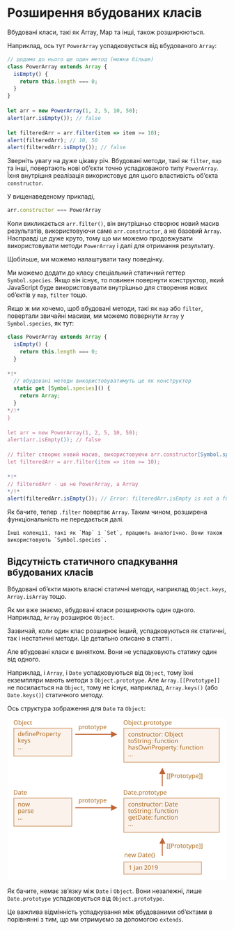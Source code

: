 
# Розширення вбудованих класів

Вбудовані класи, такі як Array, Map та інші, також розширюються.

Наприклад, ось тут `PowerArray` успадковується від вбудованого `Array`:

```js run
// додамо до нього ще один метод (можна більше)
class PowerArray extends Array {
  isEmpty() {
    return this.length === 0;
  }
}

let arr = new PowerArray(1, 2, 5, 10, 50);
alert(arr.isEmpty()); // false

let filteredArr = arr.filter(item => item >= 10);
alert(filteredArr); // 10, 50
alert(filteredArr.isEmpty()); // false
```

Зверніть увагу на дуже цікаву річ. Вбудовані методи, такі як `filter`, `map` та інші, повертають нові об’єкти точно успадкованого типу `PowerArray`. Їхня внутрішня реалізація використовує для цього властивість об’єкта `constructor`.

У вищенаведеному прикладі,
```js
arr.constructor === PowerArray
```

Коли викликається `arr.filter()`, він внутрішньо створює новий масив результатів, використовуючи саме `arr.constructor`, а не базовий `Array`. Насправді це дуже круто, тому що ми можемо продовжувати використовувати методи `PowerArray` і далі для отримання результату.

Щобільше, ми можемо налаштувати таку поведінку.

Ми можемо додати до класу спеціальний статичний геттер `Symbol.species`. Якщо він існує, то повинен повернути конструктор, який JavaScript буде використовувати внутрішньо для створення нових об’єктів у `map`, `filter` тощо.

Якщо ж ми хочемо, щоб вбудовані методи, такі як `map` або `filter`, повертали звичайні масиви, ми можемо повернути `Array` у `Symbol.species`, як тут:

```js run
class PowerArray extends Array {
  isEmpty() {
    return this.length === 0;
  }

*!*
  // вбудовані методи використовуватимуть це як конструктор
  static get [Symbol.species]() {
    return Array;
  }
*/!*
}

let arr = new PowerArray(1, 2, 5, 10, 50);
alert(arr.isEmpty()); // false

// filter створює новий масив, використовуючи arr.constructor[Symbol.species] як конструктор
let filteredArr = arr.filter(item => item >= 10);

*!*
// filteredArr - це не PowerArray, а Array
*/!*
alert(filteredArr.isEmpty()); // Error: filteredArr.isEmpty is not a function
```

Як бачите, тепер `.filter` повертає `Array`. Таким чином, розширена функціональність не передається далі.

```smart header="Інші колекції працюють аналогічно"
Інші колекції, такі як `Map` і `Set`, працюють аналогічно. Вони також використовують `Symbol.species`.
```

## Відсутність статичного спадкування вбудованих класів

Вбудовані об’єкти мають власні статичні методи, наприклад `Object.keys`, `Array.isArray` тощо.

Як ми вже знаємо, вбудовані класи розширюють один одного. Наприклад, `Array` розширює `Object`.

Зазвичай, коли один клас розширює інший, успадковуються як статичні, так і нестатичні методи. Це детально описано в статті [](info:static-properties-methods#static-and-inheritance).

Але вбудовані класи є винятком. Вони не успадковують статику один від одного.

Наприклад, і `Array`, і `Date` успадковуються від `Object`, тому їхні екземпляри мають методи з `Object.prototype`. Але `Array.[[Prototype]]` не посилається на `Object`, тому не існує, наприклад, `Array.keys()` (або `Date.keys()`) статичного методу.

Ось структура зображення для `Date` та `Object`:

![](object-date-inheritance.svg)

Як бачите, немає зв’язку між `Date` і `Object`. Вони незалежні, лише `Date.prototype` успадковується від `Object.prototype`.

Це важлива відмінність успадкування між вбудованими об’єктами в порівнянні з тим, що ми отримуємо за допомогою `extends`.
